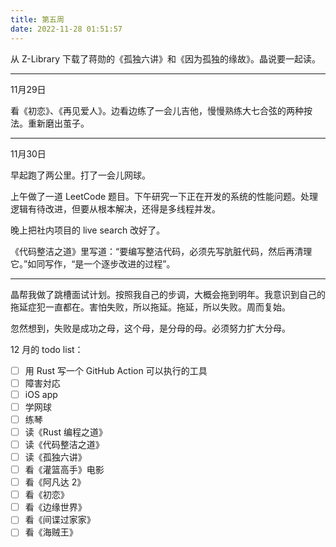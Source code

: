 ```yaml
---
title: 第五周
date: 2022-11-28 01:51:57
---
```

从 Z-Library 下载了蒋勋的《孤独六讲》和《因为孤独的缘故》。晶说要一起读。

---
11月29日

看《初恋》、《再见爱人》。边看边练了一会儿吉他，慢慢熟练大七合弦的两种按法。重新磨出茧子。

---

11月30日

早起跑了两公里。打了一会儿网球。

上午做了一道 LeetCode 题目。下午研究一下正在开发的系统的性能问题。处理逻辑有待改进，但要从根本解决，还得是多线程并发。

晚上把社内项目的 live search 改好了。

《代码整洁之道》里写道：“要编写整洁代码，必须先写肮脏代码，然后再清理它。”如同写作，“是一个逐步改进的过程”。

---

晶帮我做了跳槽面试计划。按照我自己的步调，大概会拖到明年。我意识到自己的拖延症犯一直都在。害怕失败，所以拖延。拖延，所以失败。周而复始。

忽然想到，失败是成功之母，这个母，是分母的母。必须努力扩大分母。

12 月的 todo list：
- [ ] 用 Rust 写一个 GitHub Action 可以执行的工具
- [ ] 障害対応
- [ ] iOS app
- [ ] 学网球
- [ ] 练琴
- [ ] 读《Rust 编程之道》
- [ ] 读《代码整洁之道》
- [ ] 读《孤独六讲》
- [ ] 看《灌篮高手》电影
- [ ] 看《阿凡达 2》
- [ ] 看《初恋》
- [ ] 看《边缘世界》
- [ ] 看《间谍过家家》
- [ ] 看《海贼王》